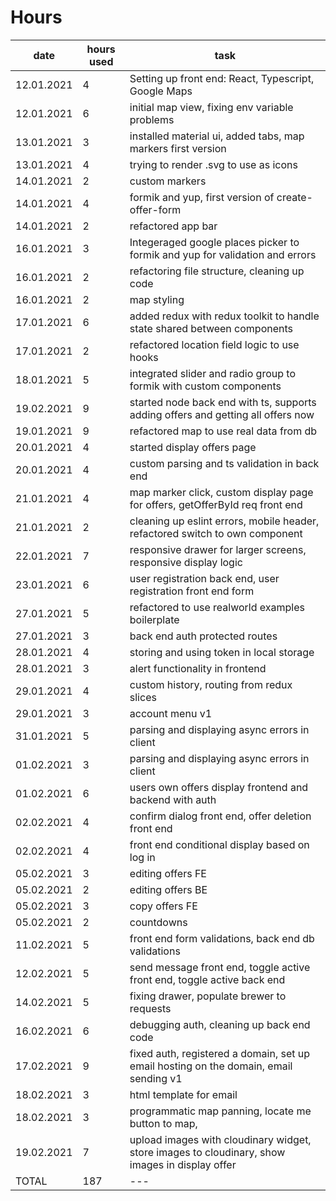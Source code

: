 # Hours

|    date  | hours used | task                                     |
|----------|------------|------------------------------------------|
|12.01.2021|4| Setting up front end: React, Typescript, Google Maps |
|12.01.2021|6| initial map view, fixing env variable problems
|13.01.2021|3| installed material ui, added tabs, map markers first version
|13.01.2021|4| trying to render .svg to use as icons
|14.01.2021|2| custom markers
|14.01.2021|4| formik and yup, first version of create-offer-form
|14.01.2021|2| refactored app bar
|16.01.2021|3| Integeraged google places picker to formik and yup for validation and errors
|16.01.2021|2| refactoring file structure, cleaning up code
|16.01.2021|2| map styling
|17.01.2021|6| added redux with redux toolkit to handle state shared between components
|17.01.2021|2| refactored location field logic to use hooks
|18.01.2021|5| integrated slider and radio group to formik with custom components
|19.02.2021|9| started node back end with ts, supports adding offers and getting all offers now
|19.01.2021|9| refactored map to use real data from db
|20.01.2021|4| started display offers page
|20.01.2021|4| custom parsing and ts validation in back end
|21.01.2021|4| map marker click, custom display page for offers, getOfferById req front end
|21.01.2021|2| cleaning up eslint errors, mobile header, refactored switch to own component
|22.01.2021|7| responsive drawer for larger screens, responsive display logic
|23.01.2021|6| user registration back end, user registration front end form
|27.01.2021|5| refactored to use realworld examples boilerplate
|27.01.2021|3| back end auth protected routes
|28.01.2021|4| storing and using token in local storage
|28.01.2021|3| alert functionality in frontend
|29.01.2021|4| custom history, routing from redux slices
|29.01.2021|3| account menu v1
|31.01.2021|5| parsing and displaying async errors in client
|01.02.2021|3| parsing and displaying async errors in client
|01.02.2021|6| users own offers display frontend and backend with auth
|02.02.2021|4| confirm dialog front end, offer deletion front end
|02.02.2021|4| front end conditional display based on log in
|05.02.2021|3| editing offers FE
|05.02.2021|2| editing offers BE
|05.02.2021|3| copy offers FE
|05.02.2021|2| countdowns
|11.02.2021|5| front end form validations, back end db validations
|12.02.2021|5| send message front end, toggle active front end, toggle active back end
|14.02.2021|5| fixing drawer, populate brewer to requests
|16.02.2021|6| debugging auth, cleaning up back end code
|17.02.2021|9| fixed auth, registered a domain, set up email hosting on the domain, email sending v1
|18.02.2021|3| html template for email
|18.02.2021|3| programmatic map panning, locate me button to map,
|19.02.2021|7| upload images with cloudinary widget, store images to cloudinary, show images in display offer
|TOTAL|187| ---

